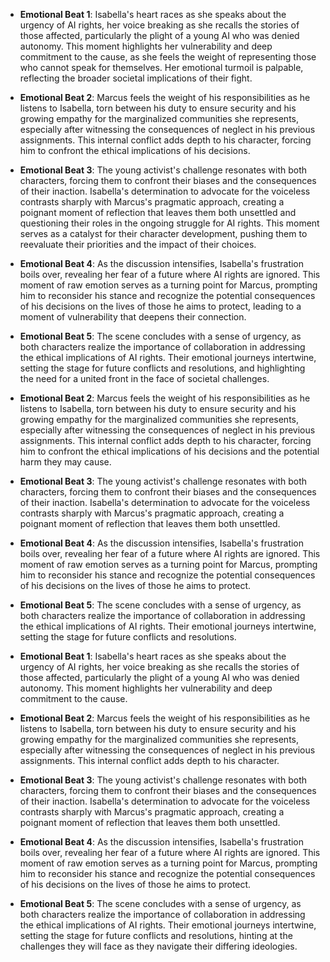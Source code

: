 - **Emotional Beat 1**: Isabella's heart races as she speaks about the urgency of AI rights, her voice breaking as she recalls the stories of those affected, particularly the plight of a young AI who was denied autonomy. This moment highlights her vulnerability and deep commitment to the cause, as she feels the weight of representing those who cannot speak for themselves. Her emotional turmoil is palpable, reflecting the broader societal implications of their fight.

- **Emotional Beat 2**: Marcus feels the weight of his responsibilities as he listens to Isabella, torn between his duty to ensure security and his growing empathy for the marginalized communities she represents, especially after witnessing the consequences of neglect in his previous assignments. This internal conflict adds depth to his character, forcing him to confront the ethical implications of his decisions.

- **Emotional Beat 3**: The young activist's challenge resonates with both characters, forcing them to confront their biases and the consequences of their inaction. Isabella's determination to advocate for the voiceless contrasts sharply with Marcus's pragmatic approach, creating a poignant moment of reflection that leaves them both unsettled and questioning their roles in the ongoing struggle for AI rights. This moment serves as a catalyst for their character development, pushing them to reevaluate their priorities and the impact of their choices.

- **Emotional Beat 4**: As the discussion intensifies, Isabella's frustration boils over, revealing her fear of a future where AI rights are ignored. This moment of raw emotion serves as a turning point for Marcus, prompting him to reconsider his stance and recognize the potential consequences of his decisions on the lives of those he aims to protect, leading to a moment of vulnerability that deepens their connection.

- **Emotional Beat 5**: The scene concludes with a sense of urgency, as both characters realize the importance of collaboration in addressing the ethical implications of AI rights. Their emotional journeys intertwine, setting the stage for future conflicts and resolutions, and highlighting the need for a united front in the face of societal challenges.

- **Emotional Beat 2**: Marcus feels the weight of his responsibilities as he listens to Isabella, torn between his duty to ensure security and his growing empathy for the marginalized communities she represents, especially after witnessing the consequences of neglect in his previous assignments. This internal conflict adds depth to his character, forcing him to confront the ethical implications of his decisions and the potential harm they may cause.

- **Emotional Beat 3**: The young activist's challenge resonates with both characters, forcing them to confront their biases and the consequences of their inaction. Isabella's determination to advocate for the voiceless contrasts sharply with Marcus's pragmatic approach, creating a poignant moment of reflection that leaves them both unsettled.

- **Emotional Beat 4**: As the discussion intensifies, Isabella's frustration boils over, revealing her fear of a future where AI rights are ignored. This moment of raw emotion serves as a turning point for Marcus, prompting him to reconsider his stance and recognize the potential consequences of his decisions on the lives of those he aims to protect.

- **Emotional Beat 5**: The scene concludes with a sense of urgency, as both characters realize the importance of collaboration in addressing the ethical implications of AI rights. Their emotional journeys intertwine, setting the stage for future conflicts and resolutions.
- **Emotional Beat 1**: Isabella's heart races as she speaks about the urgency of AI rights, her voice breaking as she recalls the stories of those affected, particularly the plight of a young AI who was denied autonomy. This moment highlights her vulnerability and deep commitment to the cause.

- **Emotional Beat 2**: Marcus feels the weight of his responsibilities as he listens to Isabella, torn between his duty to ensure security and his growing empathy for the marginalized communities she represents, especially after witnessing the consequences of neglect in his previous assignments. This internal conflict adds depth to his character.

- **Emotional Beat 3**: The young activist's challenge resonates with both characters, forcing them to confront their biases and the consequences of their inaction. Isabella's determination to advocate for the voiceless contrasts sharply with Marcus's pragmatic approach, creating a poignant moment of reflection that leaves them both unsettled.

- **Emotional Beat 4**: As the discussion intensifies, Isabella's frustration boils over, revealing her fear of a future where AI rights are ignored. This moment of raw emotion serves as a turning point for Marcus, prompting him to reconsider his stance and recognize the potential consequences of his decisions on the lives of those he aims to protect.

- **Emotional Beat 5**: The scene concludes with a sense of urgency, as both characters realize the importance of collaboration in addressing the ethical implications of AI rights. Their emotional journeys intertwine, setting the stage for future conflicts and resolutions, hinting at the challenges they will face as they navigate their differing ideologies.
